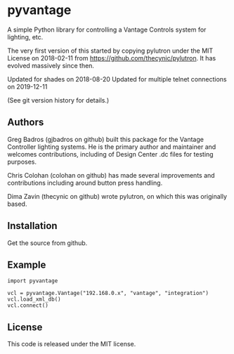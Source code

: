 pyvantage
=========
A simple Python library for controlling a Vantage Controls system for lighting, etc.

The very first version of this started by copying pylutron under the
MIT License on 2018-02-11 from https://github.com/thecynic/pylutron.
It has evolved massively since then.

Updated for shades on 2018-08-20
Updated for multiple telnet connections on 2019-12-11

(See git version history for details.)

Authors
-------

Greg Badros (gjbadros on github) built this package for the Vantage
Controller lighting systems.  He is the primary author and maintainer
and welcomes contributions, including of Design Center .dc files for
testing purposes.

Chris Colohan (colohan on github) has made several improvements and
contributions including around button press handling.

Dima Zavin (thecynic on github) wrote pylutron, on which this was
originally based.



Installation
------------

Get the source from github.


Example
-------
    import pyvantage

    vcl = pyvantage.Vantage("192.168.0.x", "vantage", "integration")
    vcl.load_xml_db()
    vcl.connect()


License
-------
This code is released under the MIT license.
